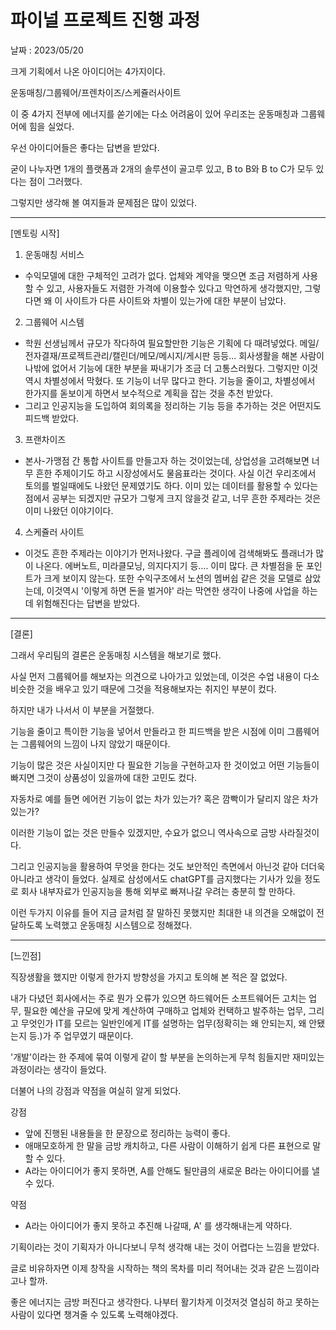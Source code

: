 # 파이널 프로젝트 진행 과정

날짜 : 2023/05/20

크게 기획에서 나온 아이디어는 4가지이다.

운동매칭/그룹웨어/프렌차이즈/스케쥴러사이트

이 중 4가지 전부에 에너지를 쏟기에는 다소 어려움이 있어 우리조는 운동매칭과 그룹웨어에 힘을 실었다.

우선 아이디어들은 좋다는 답변을 받았다.

굳이 나누자면 1개의 플랫폼과 2개의 솔루션이 골고루 있고, B to B와 B to C가 모두 있다는 점이 그러했다.

그렇지만 생각해 볼 여지들과 문제점은 많이 있었다.

---

[멘토링 시작]

1. 운동매칭 서비스

- 수익모델에 대한 구체적인 고려가 없다. 업체와 계약을 맺으면 조금 저렴하게 사용할 수 있고, 사용자들도 저렴한 가격에 이용할수 있다고 막연하게 생각했지만, 그렇다면 왜 이 사이트가 다른 사이트와 차별이 있는가에 대한 부분이 남았다.

2. 그룹웨어 시스템

- 학원 선생님께서 규모가 작다하여 필요할만한 기능은 기획에 다 때려넣었다. 메일/전자결재/프로젝트관리/캘린더/메모/메시지/게시판 등등... 회사생활을 해본 사람이 나밖에 없어서 기능에 대한 부분을 짜내기가 조금 더 고통스러웠다. 그렇지만 이것 역시 차별성에서 막혔다. 또 기능이 너무 많다고 한다. 기능을 줄이고, 차별성에서 한가지를 돋보이게 하면서 보수적으로 계획을 잡는 것을 추천 받았다.
- 그리고 인공지능을 도입하여 회의록을 정리하는 기능 등을 추가하는 것은 어떤지도 피드백 받았다.

3. 프랜차이즈

- 본사-가맹점 간 통합 사이트를 만들고자 하는 것이었는데, 상업성을 고려해보면 너무 흔한 주제이기도 하고 시장성에서도 물음표라는 것이다. 사실 이건 우리조에서 토의를 벌일때에도 나왔던 문제였기도 하다. 이미 있는 데이터를 활용할 수 있다는 점에서 공부는 되겠지만 규모가 그렇게 크지 않을것 같고, 너무 흔한 주제라는 것은 이미 나왔던 이야기이다.

4. 스케쥴러 사이트

- 이것도 흔한 주제라는 이야기가 먼저나왔다. 구글 플레이에 검색해봐도 플래너가 많이 나온다. 에버노트, 미라클모닝, 의지다지기 등.... 이미 많다. 큰 차별점을 둔 포인트가 크게 보이지 않는다. 또한 수익구조에서 노션의 멤버쉽 같은 것을 모델로 삼았는데, 이것역시 '이렇게 하면 돈을 벌거야' 라는 막연한 생각이 나중에 사업을 하는데 위험해진다는 답변을 받았다.

---

[결론]

그래서 우리팀의 결론은 운동매칭 시스템을 해보기로 했다.

사실 먼저 그룹웨어를 해보자는 의견으로 나아가고 있었는데, 이것은 수업 내용이 다소 비슷한 것을 배우고 있기 때문에 그것을 적용해보자는 취지인 부분이 컸다.

하지만 내가 나서서 이 부분을 거절했다.

기능을 줄이고 특이한 기능을 넣어서 만들라고 한 피드백을 받은 시점에 이미 그룹웨어는 그룹웨어의 느낌이 나지 않았기 때문이다.

기능이 많은 것은 사실이지만 다 필요한 기능을 구현하고자 한 것이었고 어떤 기능들이 빠지면 그것이 상품성이 있을까에 대한 고민도 컸다. 

자동차로 예를 들면 에어컨 기능이 없는 차가 있는가? 혹은 깜빡이가 달리지 않은 차가 있는가?

이러한 기능이 없는 것은 만들수 있겠지만, 수요가 없으니 역사속으로 금방 사라질것이다.

그리고 인공지능을 활용하여 무엇을 한다는 것도 보안적인 측면에서 아닌것 같아 더더욱 아니라고 생각이 들었다. 실제로 삼성에서도 chatGPT를 금지했다는 기사가 있을 정도로 회사 내부자료가 인공지능을 통해 외부로 빠져나갈 우려는 충분히 할 만하다.

이런 두가지 이유를 들어 지금 글처럼 잘 말하진 못했지만 최대한 내 의견을 오해없이 전달하도록 노력했고 운동매칭 시스템으로 정해졌다.

---

[느낀점]

직장생활을 했지만 이렇게 한가지 방향성을 가지고 토의해 본 적은 잘 없었다.

내가 다녔던 회사에서는 주로 뭔가 오류가 있으면 하드웨어든 소프트웨어든 고치는 업무, 필요한 예산을 규모에 맞게 계산하여 구매하고 업체와 컨택하고 발주하는 업무, 그리고 무엇인가 IT를 모르는 일반인에게 IT를 설명하는 업무(정확히는 왜 안되는지, 왜 안됐는지 등.)가 주 업무였기 때문이다.

'개발'이라는 한 주제에 묶여 이렇게 같이 할 부분을 논의하는게 무척 힘들지만 재미있는 과정이라는 생각이 들었다.

더불어 나의 강점과 약점을 여실히 알게 되었다.

강점 
- 앞에 진행된 내용들을 한 문장으로 정리하는 능력이 좋다.
- 애매모호하게 한 말을 금방 캐치하고, 다른 사람이 이해하기 쉽게 다른 표현으로 말할 수 있다.
- A라는 아이디어가 좋지 못하면, A를 안해도 될만큼의 새로운 B라는 아이디어를 낼 수 있다.

약점
- A라는 아이디어가 좋지 못하고 추진해 나갈때, A' 를 생각해내는게 약하다.

기획이라는 것이 기획자가 아니다보니 무척 생각해 내는 것이 어렵다는 느낌을 받았다.

글로 비유하자면 이제 창작을 시작하는 책의 목차를 미리 적어내는 것과 같은 느낌이라고나 할까.

좋은 에너지는 금방 퍼진다고 생각한다. 나부터 활기차게 이것저것 열심히 하고 못하는 사람이 있다면 챙겨줄 수 있도록 노력해야겠다.